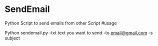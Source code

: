 # SendEmail
Python Script to send emails from other Script
#usage

Python sendemail.py -txt text you want to send -to email@gmail.com -s subject
